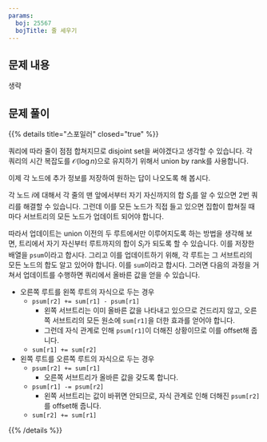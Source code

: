 ```yaml
---
params:
  boj: 25567
  bojTitle: 줄 세우기
---
```


## 문제 내용

생략

## 문제 풀이

{{% details title="스포일러" closed="true" %}}

쿼리에 따라 줄이 점점 합쳐지므로 disjoint set을 써야겠다고 생각할 수 있습니다. 각 쿼리의 시간 복잡도를 $\mathcal{O} (\log n)$으로 유지하기 위해서 union by rank를 사용합니다.

이제 각 노드에 추가 정보를 저장하여 원하는 답이 나오도록 해 봅시다.

각 노드 $i$에 대해서 각 줄의 맨 앞에서부터 자기 자신까지의 합 $S_i$를 알 수 있으면 2번 쿼리를 해결할 수 있습니다. 그런데 이를 모든 노드가 직접 들고 있으면 집합이 합쳐질 때마다 서브트리의 모든 노드가 업데이트 되어야 합니다.

따라서 업데이트는 union 이전의 두 루트에서만 이루어지도록 하는 방법을 생각해 보면, 트리에서 자기 자신부터 루트까지의 합이 $S_i$가 되도록 할 수 있습니다. 이를 저장한 배열을 `psum`이라고 합시다.
그리고 이를 업데이트하기 위해, 각 루트는 그 서브트리의 모든 노드의 합도 알고 있어야 합니다. 이를 `sum`이라고 합시다. 그러면 다음의 과정을 거쳐서 업데이트를 수행하면 쿼리에서 올바른 값을 얻을 수 있습니다.

* 오른쪽 루트를 왼쪽 루트의 자식으로 두는 경우
  * `psum[r2] += sum[r1] - psum[r1]`
    * 왼쪽 서브트리는 이미 올바른 값을 나타내고 있으므로 건드리지 않고, 오른쪽 서브트리의 모든 원소에 `sum[r1]`을 더한 효과를 얻어야 합니다.
    * 그런데 자식 관계로 인해 `psum[r1]`이 더해진 상황이므로 이를 offset해 줍니다.
  * `sum[r1] += sum[r2]`
* 왼쪽 루트를 오른쪽 루트의 자식으로 두는 경우
  * `psum[r2] += sum[r1]`
    * 오른쪽 서브트리가 올바른 값을 갖도록 합니다.
  * `psum[r1] -= psum[r2]`
    * 왼쪽 서브트리는 값이 바뀌면 안되므로, 자식 관계로 인해 더해진 `psum[r2]`를 offset해 줍니다.
  * `sum[r2] += sum[r1]`

{{% /details %}}

